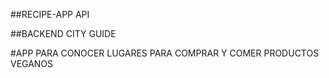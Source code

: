 ##RECIPE-APP API

##BACKEND CITY GUIDE

#APP PARA CONOCER LUGARES PARA COMPRAR Y COMER PRODUCTOS VEGANOS 
